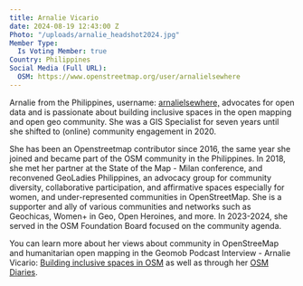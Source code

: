 ```yaml
---
title: Arnalie Vicario
date: 2024-08-19 12:43:00 Z
Photo: "/uploads/arnalie_headshot2024.jpg"
Member Type:
  Is Voting Member: true
Country: Philippines
Social Media (Full URL):
  OSM: https://www.openstreetmap.org/user/arnalielsewhere
---
```


Arnalie from the Philippines, username: [arnalielsewhere,](https://www.openstreetmap.org/user/arnalielsewhere) advocates for open data and is passionate about building inclusive spaces in the open mapping and open geo community. She was a GIS Specialist for seven years until she shifted to (online) community engagement in 2020.

She has been an Openstreetmap contributor since 2016, the same year she joined and became part of the OSM community in the Philippines. In 2018, she met her partner at the State of the Map - Milan conference, and reconvened GeoLadies Philippines, an advocacy group for community diversity, collaborative participation, and affirmative spaces especially for women, and under-represented communities in OpenStreetMap. She is a supporter and ally of various communities and networks such as Geochicas, Women+ in Geo, Open Heroines, and more. In 2023-2024, she served in the OSM Foundation Board focused on the community agenda.

You can learn more about her views about community in OpenStreeMap and humanitarian open mapping in the Geomob Podcast Interview - Arnalie Vicario: [Building inclusive spaces in OSM](https://thegeomob.com/podcast/episode-77) as well as through her [OSM Diaries](https://www.openstreetmap.org/user/arnalielsewhere/diary).